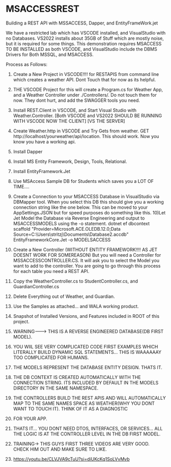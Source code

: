 # MSACCESSREST
Building a REST API with MSSACCESS, Dapper, and EntityFrameWork.jet

We have a restricted lab which has VSCODE installed, and VisualStudio with no Databases.
VS2022 installs about 35GB of Stuff which are mostly noise, but it is required for some things. This demonstration requires MSACCESS TO BE INSTALLED as both VSCODE, and VisualStudio include the DBMS Drivers for Both MSSQL, and MSACCESS.

Process as Follows:
1) Create a New Project in VSCODE!!!! for RESTAPIS from command line which creates a weather API. Dont Touch that for now as its helpful.
2) THE VSCODE Project for this will create a Program.cs for Weather App, and a Weather Controller under ./Controllers/. Do not touch them for now. They dont hurt, and add the SWAGGER tools you need.
3) Install REST.Client in VSCODE, and Start Visual Studio with Weather.Controller. [Both VSCODE and VS2022 SHOULD BE RUNNING WITH VSCODE NOW THE CLIENT] [VS THE SERVER]
4) Create Weather.http in VSCODE and Try Gets from weather. GET http://localhost/yourweather/api/location. This should work. Now you know you have a working api.
5) Install Dapper
6) Install MS Entity Framework, Design, Tools, Relational.
7) Install EntityFramework.Jet
8) Use MSAccess Sample DB for Students which saves you a LOT OF TIME....
9) Create a Connection to your MSACCESS Database in VisualStudio via DBMapper tool. When you select this DB this should give you a working connection string like the one below. This can be moved to your AppSettings.JSON but
    for speed purposes do something like this.
10)Let Jet Model the Database via Reverse Engineering and output to MSACCESSMODELS using the -o statement.
dotnet ef dbcontext scaffold "Provider=Microsoft.ACE.OLEDB.12.0;Data Source=C:\Users\stritzj\Documents\Database2.accdb" EntityFrameworkCore.Jet -o MODELSACCESS 
11) Create a New Controller (WITHOUT ENTITY FRAMEWORK!!!! AS JET DOESNT WORK FOR SOMEREASON) But you will need a Controller for MSSACCESSCONTROLLER.CS. It will ask you to select the Model you want to add to the controller.
You are going to go through this process for each table you need a REST API.
12) Copy the WeatherController.cs to StudentController.cs, and GuardianController.cs
13) Delete Everything out of Weather, and Guardian.
14) Use the Samples as attached... and WALA working product.
15) Snapshot of Installed Versions, and Features included in ROOT of this project.

16) WARNING---> THIS IS A REVERSE ENGINEERED DATABASE(DB FIRST MODEL).
17) YOU WIlL SEE VERY COMPLICATED CODE FIRST EXAMPLES WHICH LITERALLY BUILD DYNAMIC SQL STATEMENTS... THIS IS WAAAAAAY TOO COMPLICATED FOR HUMANS.
18) THE MODELS REPRESENT THE DATABASE ENTITY DESIGN. THATS IT.
19) THE DB CONTEXT IS CREATED AUTOMATICALLY WITH THE CONNECTION STRING. ITS INCLUDED BY DEFAULT IN THE MODELS DIRECTORY IN THE SAME NAMESPACE.
20) THE CONTROLLERS BUILD THE REST APIS AND WILL AUTOMATICALLY MAP TO THE SAME NAMES SPACE AS WEATHER(WHY YOU DONT WANT TO TOUCH IT). THINK OF IT AS A DIAGNOSTIC
21) FOR YOUR APP.

21) THATS IT... YOU DONT NEED DTOS, INTERFACES, OR SERVICES... ALL THE LOGIC IS AT THE CONTROLLER LEVEL IN THE DB FIRST MODEL.

22) TRAINING-> THIS GUYS FIRST THREE VIDEOS ARE VERY GOOD. CHECK HIM OUT AND MAKE SURE TO LIKE.
23) https://youtu.be/CLVJVA9cTuU?si=diUKcKq1SoLVvMvb 
